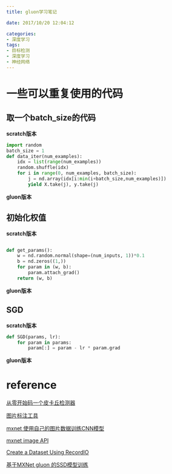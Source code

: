 ```yaml
---
title: gluon学习笔记

date: 2017/10/20 12:04:12

categories:
- 深度学习
tags:
- 目标检测
- 深度学习
- 神经网络
---
```



# 一些可以重复使用的代码
## 取一个batch_size的代码
**scratch版本**
```python
import random
batch_size = 1
def data_iter(num_examples):
    idx = list(range(num_examples))
    random.shuffle(idx)
    for i in range(0, num_examples, batch_size):
        j = nd.array(idx[i:min(i+batch_size,num_examples)])
        yield X.take(j), y.take(j)
```
**gluon版本**


## 初始化权值

**scratch版本**

```python

def get_params():
    w = nd.random.normal(shape=(num_inputs, 1))*0.1
    b = nd.zeros((1,))
    for param in (w, b):
        param.attach_grad()
    return (w, b)
```

**gluon版本**


## SGD
**scratch版本**

```python
def SGD(params, lr):
    for param in params:
        param[:] = param - lr * param.grad

```

**gluon版本**







# reference

[从零开始码一个皮卡丘检测器](https://zhuanlan.zhihu.com/p/28867241)

[图片标注工具](http://blog.csdn.net/jesse_mx/article/details/53606897)

[ mxnet 使用自己的图片数据训练CNN模型](http://blog.csdn.net/u014696921/article/details/56877979)

[mxnet image API](https://mxnet.incubator.apache.org/api/python/image.html#Image)

[Create a Dataset Using RecordIO](https://mxnet.incubator.apache.org/how_to/recordio.html?highlight=recordio)

[基于MXNet gluon 的SSD模型训练](http://blog.csdn.net/muyouhang/article/details/77727381)

